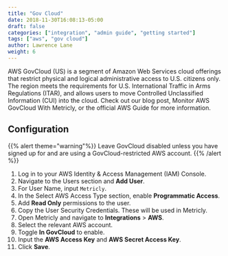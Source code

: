 ```yaml
---
title: "Gov Cloud"
date: 2018-11-30T16:08:13-05:00
draft: false
categories: ["integration", "admin guide", "getting started"]
tags: ["aws", "gov cloud"]
author: Lawrence Lane
weight: 6
---
```

AWS GovCloud (US) is a segment of Amazon Web Services cloud offerings that restrict physical and logical administrative access to U.S. citizens only. The region meets the requirements for U.S. International Traffic in Arms Regulations (ITAR), and allows users to move Controlled Unclassified Information (CUI) into the cloud. Check out our blog post, Monitor AWS GovCloud With Metricly, or the official AWS Guide for more information.

## Configuration

{{% alert theme="warning"%}} Leave GovCloud disabled unless you have signed up for and are using a GovCloud-restricted AWS account. {{% /alert %}}

1. Log in to your AWS Identity & Access Management (IAM) Console.
2. Navigate to the Users section and **Add User**.
3. For User Name, input `Metricly`.
4. In the Select AWS Access Type section, enable **Programmatic Access**.
5. Add **Read Only** permissions to the user.
6. Copy the User Security Credentials. These will be used in Metricly.
7. Open Metricly and navigate to **Integrations** > **AWS**.
8. Select the relevant AWS account.
9. Toggle **In GovCloud** to enable.
10. Input the **AWS Access Key** and **AWS Secret Access Key**.
11. Click **Save**.
